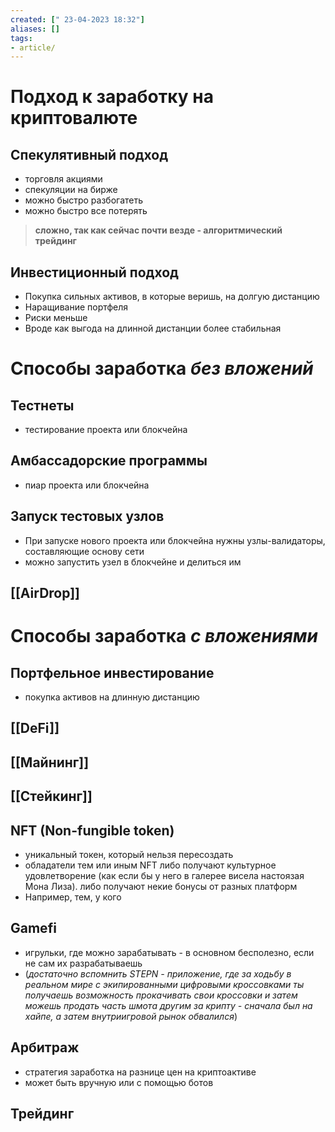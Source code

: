 ```yaml
---
created: [" 23-04-2023 18:32"]
aliases: []
tags:
- article/
---
```


# Подход к заработку на криптовалюте

## Спекулятивный подход

- торговля акциями
- спекуляции на бирже
- можно быстро разбогатеть
- можно быстро все потерять

> **сложно, так как сейчас почти везде - алгоритмический трейдинг**

## Инвестиционный подход

- Покупка сильных активов, в которые веришь, на долгую дистанцию
- Наращивание портфеля
- Риски меньше
- Вроде как выгода на длинной дистанции более стабильная

# Способы заработка *без вложений*

## Тестнеты

- тестирование проекта или блокчейна

## Амбассадорские программы

- пиар проекта или блокчейна

## Запуск тестовых узлов

- При запуске нового проекта или блокчейна нужны узлы-валидаторы, составляющие основу сети
- можно запустить узел в блокчейне и делиться им

## [[AirDrop]]

# Способы заработка *с вложениями*


## Портфельное инвестирование
- покупка активов на длинную дистанцию

## [[DeFi]]

## [[Майнинг]]

## [[Стейкинг]]

## NFT (Non-fungible token)
- уникальный токен, который нельзя пересоздать
- обладатели тем или иным NFT либо получают культурное удовлетворение (как если бы у него в галерее висела настоязая Мона Лиза). либо получают некие бонусы от разных платформ
- Например, тем, у кого 

## Gamefi

- игрульки, где можно зарабатывать - в основном бесполезно, если не сам их разрабатываешь 
- (*достаточно вспомнить STEPN -  приложение, где за ходьбу в реальном мире с экипированными цифровыми кроссовками ты получаешь возможность прокачивать свои кроссовки и затем можешь продать часть шмота другим за крипту - сначала был на хайпе, а затем внутриигровой рынок обвалился*)

## Арбитраж

- стратегия заработка на разнице цен на криптоактиве
- может быть вручную или с помощью ботов

## Трейдинг